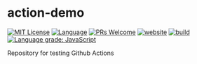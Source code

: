 # action-demo

<!-- [START BADGES] -->
<!-- Please keep comment here to allow auto update -->
[![MIT License](https://img.shields.io/badge/License-MIT-yellow.svg)](https://github.com/dl1998/action-demo/blob/main/LICENSE)
[![Language](https://img.shields.io/badge/Language-Python-blue?style=flat-square)](https://www.python.org/)
[![PRs Welcome](https://img.shields.io/badge/PRs-Welcome-brightgreen.svg?style=flat-square)](https://github.com/dl1998/action-demo/pulls)
[![website](https://img.shields.io/static/v1?label=&labelColor=505050&message=marketplace&color=0076D6&style=flat-square&logo=google-chrome&logoColor=0076D6)](https://github.com/marketplace/actions/action-demo)
[![build](https://img.shields.io/github/workflow/status/dl1998/action-demo/Release/master?logo=github&style=flat-square)](https://github.com/dl1998/action-demo/actions/workflows/add-badge.yml)
[![Language grade: JavaScript](https://img.shields.io/lgtm/grade/javascript/g/dl1998/action-demo.svg?logo=lgtm&style=flat-square)](https://lgtm.com/projects/g/dl1998/action-demo/context:javascript)
<!-- [END BADGES] -->

Repository for testing Github Actions
